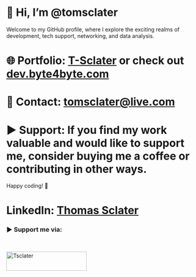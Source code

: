 # 👋 Hi, I’m @tomsclater
Welcome to my GitHub profile, where I explore the exciting realms of development, tech support, networking, and data analysis.

# 🌐 Portfolio: [T-Sclater](https://t-sclater.vercel.app/) or check out [dev.byte4byte.com](https://dev.byte4byte.com/)
# 📧 Contact: tomsclater@live.com
# ▶ Support: If you find my work valuable and would like to support me, consider buying me a coffee or contributing in other ways.
Happy coding! 🚀

# LinkedIn: [Thomas Sclater](https://linkedin.com/in/tomsclater/)
  
<h3 align="left">▶ Support me via:</h3><br />
<p><a href="https://www.buymeacoffee.com/tsclater" target="_blank"> <img  src="https://www.buymeacoffee.com/assets/img/guidelines/download-assets-sm-1.svg" height="50" width="210" alt="Tsclater" ></img></a></p><br />
